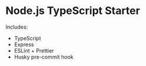 # Node.js TypeScript Starter

Includes:

- TypeScript
- Express
- ESLint + Prettier
- Husky pre-commit hook
